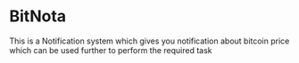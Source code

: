 # BitNota
This is a Notification system which gives you notification about bitcoin price  which can be used further to perform the required task
